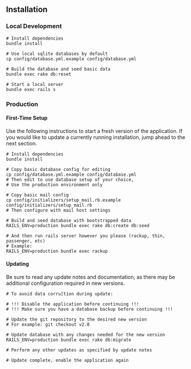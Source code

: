 
## Installation

### Local Development

    # Install dependencies
    bundle install

    # Use local sqlite databases by default
    cp config/database.yml.example config/database.yml

    # Build the database and seed basic data
    bundle exec rake db:reset

    # Start a local server
    bundle exec rails s


### Production

#### First-Time Setup

Use the following instructions to start a fresh version of the application.
If you would like to update a currently running installation,
jump ahead to the next section.

    # Install dependencies
    bundle install

    # Copy basic database config for editing
    cp config/database.yml.example config/database.yml
    # Then edit to use database setup of your choice,
    # Use the production environment only

    # Copy basic mail config
    cp config/initializers/setup_mail.rb.example config/initializers/setup_mail.rb
    # Then configure with mail host settings

    # Build and seed database with bootstrapped data
    RAILS_ENV=production bundle exec rake db:create db:seed

    # And then run rails server however you please (rackup, thin, passenger, etc)
    # Example:
    RAILS_ENV=production bundle exec rackup

#### Updating

Be sure to read any update notes and documentation,
as there may be additional configuration required in new versions.

    # To avoid data corru[tion during update:

    # !!! Disable the application before continuing !!!
    # !!! Make sure you have a database backup before continuing !!!

    # Update the git repository to the desired new version
    # For example: git checkout v2.0

    # Update database with any changes needed for the new version
    RAILS_ENV=production bundle exec rake db:migrate

    # Perform any other updates as specified by update notes

    # Update complete, enable the application again

